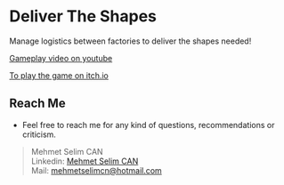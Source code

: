 # Deliver The Shapes
Manage logistics between factories to deliver the shapes needed!

[Gameplay video on youtube](https://www.youtube.com/watch?v=7tG6d-5FFBg)

[To play the game on itch.io](https://nikelajj.itch.io/deliver-the-shapes)

## Reach Me
* Feel free to reach me for any kind of questions, recommendations or criticism.

> Mehmet Selim CAN</br>
Linkedin: <a href="https://www.linkedin.com/in/mehmet-selim-can/">Mehmet Selim CAN</a></br>
Mail: <a href="mailto:mehmetselimcn@hotmail.com">mehmetselimcn@hotmail.com</a>
